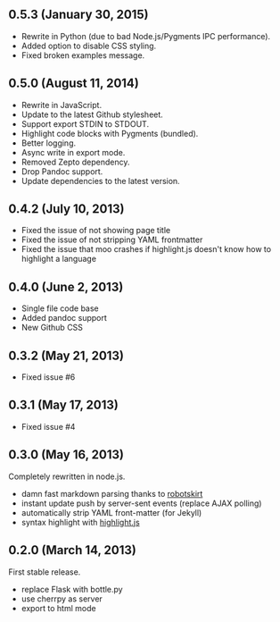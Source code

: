 ## 0.5.3 (January 30, 2015)

- Rewrite in Python (due to bad Node.js/Pygments IPC performance).
- Added option to disable CSS styling.
- Fixed broken examples message.

## 0.5.0 (August 11, 2014)

- Rewrite in JavaScript.
- Update to the latest Github stylesheet.
- Support export STDIN to STDOUT.
- Highlight code blocks with Pygments (bundled).
- Better logging.
- Async write in export mode.
- Removed Zepto dependency.
- Drop Pandoc support.
- Update dependencies to the latest version.

## 0.4.2 (July 10, 2013)

- Fixed the issue of not showing page title
- Fixed the issue of not stripping YAML frontmatter
- Fixed the issue that moo crashes if highlight.js doesn't know how to highlight a language

## 0.4.0 (June 2, 2013)

- Single file code base
- Added pandoc support
- New Github CSS

## 0.3.2 (May 21, 2013)

- Fixed issue #6

## 0.3.1 (May 17, 2013)

- Fixed issue #4

## 0.3.0 (May 16, 2013)

Completely rewritten in node.js.

- damn fast markdown parsing thanks to [robotskirt][rs]
- instant update push by server-sent events (replace AJAX polling)
- automatically strip YAML front-matter (for Jekyll)
- syntax highlight with [highlight.js](hljs)

[rs]: https://github.com/benmills/robotskirt
[hljs]: https://github.com/isagalaev/highlight.js

## 0.2.0 (March 14, 2013)

First stable release.

- replace Flask with bottle.py
- use cherrpy as server
- export to html mode

